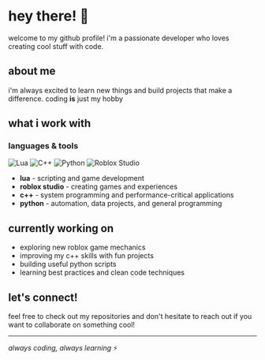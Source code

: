 # hey there! 👋

welcome to my github profile! i'm a passionate developer who loves creating cool stuff with code.

## about me

i'm always excited to learn new things and build projects that make a difference. coding **is** just my hobby

## what i work with

### languages & tools

![Lua](https://img.shields.io/badge/lua-%232C2D72.svg?style=for-the-badge&logo=lua&logoColor=white)
![C++](https://img.shields.io/badge/c++-%2300599C.svg?style=for-the-badge&logo=c%2B%2B&logoColor=white)
![Python](https://img.shields.io/badge/python-3670A0?style=for-the-badge&logo=python&logoColor=ffdd54)
![Roblox Studio](https://img.shields.io/badge/Roblox%20Studio-00A2FF?style=for-the-badge&logo=roblox&logoColor=white)

- **lua** - scripting and game development
- **roblox studio** - creating games and experiences
- **c++** - system programming and performance-critical applications  
- **python** - automation, data projects, and general programming

## currently working on

- exploring new roblox game mechanics
- improving my c++ skills with fun projects
- building useful python scripts
- learning best practices and clean code techniques

## let's connect!

feel free to check out my repositories and don't hesitate to reach out if you want to collaborate on something cool!

---

*always coding, always learning* ⚡
